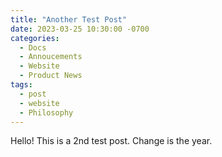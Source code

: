 ```yaml
---
title: "Another Test Post"
date: 2023-03-25 10:30:00 -0700
categories:
  - Docs
  - Annoucements
  - Website
  - Product News
tags:
  - post
  - website
  - Philosophy
---
```


Hello! This is a 2nd test post. Change is the year.
